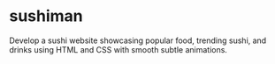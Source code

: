 # sushiman
Develop a sushi website showcasing popular food, trending sushi, and drinks using HTML and CSS with smooth subtle animations.
